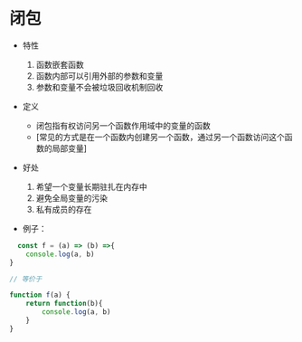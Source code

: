 闭包
===

- 特性
  1. 函数嵌套函数
  2. 函数内部可以引用外部的参数和变量
  3. 参数和变量不会被垃圾回收机制回收
  
- 定义
  - 闭包指有权访问另一个函数作用域中的变量的函数
  - [常见的方式是在一个函数内创建另一个函数，通过另一个函数访问这个函数的局部变量]

- 好处
  1. 希望一个变量长期驻扎在内存中
  2. 避免全局变量的污染
  3. 私有成员的存在
  
- 例子：

```javascript
  const f = (a) => (b) =>{
    console.log(a, b)
}

// 等价于

function f(a) {
    return function(b){
        console.log(a, b)
    }
}
```
